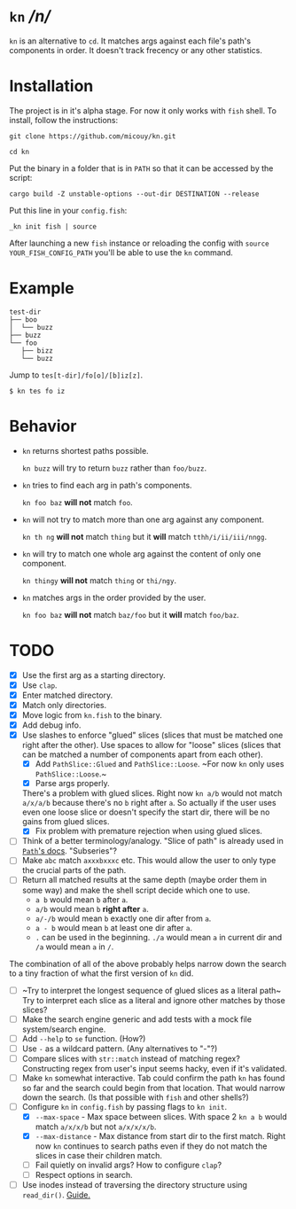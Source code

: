 # `kn` */n/*

`kn` is an alternative to `cd`. It matches args against each file's path's components in order. It doesn't track frecency or any other statistics.


# Installation

The project is in it's alpha stage. For now it only works with `fish` shell. To install, follow the instructions:

`git clone https://github.com/micouy/kn.git`

`cd kn`

Put the binary in a folder that is in `PATH` so that it can be accessed by the script:

`cargo build -Z unstable-options --out-dir DESTINATION --release`

Put this line in your `config.fish`:

`_kn init fish | source`

After launching a new `fish` instance or reloading the config with `source YOUR_FISH_CONFIG_PATH` you'll be able to use the `kn` command.


# Example

```
test-dir
├── boo
│  └── buzz
├── buzz
└── foo
   ├── bizz
   └── buzz
```

Jump to `tes[t-dir]/fo[o]/[b]iz[z]`.

```
$ kn tes fo iz
```


# Behavior

* `kn` returns shortest paths possible.
  
  `kn buzz` will try to return `buzz` rather than `foo/buzz`.
* `kn` tries to find each arg in path's components.
  
  `kn foo baz` **will not** match `foo`.
* `kn` will not try to match more than one arg against any component.
  
  `kn th ng` **will not** match `thing` but it **will** match `tthh/i/ii/iii/nngg`.
* `kn` will try to match one whole arg against the content of only one component.
  
  `kn thingy` **will not** match `thing` or `thi/ngy`.
* `kn` matches args in the order provided by the user.
  
  `kn foo baz` **will not** match `baz/foo` but it **will** match `foo/baz`.


# TODO

- [x] Use the first arg as a starting directory.
- [x] Use `clap`.
- [x] Enter matched directory.
- [x] Match only directories.
- [x] Move logic from `kn.fish` to the binary.
- [x] Add debug info.
- [x] Use slashes to enforce "glued" slices (slices that must be matched one right after the other). Use spaces to allow for "loose" slices (slices that can be matched a number of components apart from each other).
  - [x] Add `PathSlice::Glued` and `PathSlice::Loose`. ~For now `kn` only uses `PathSlice::Loose`.~
  - [x] Parse args properly.
  
  There's a problem with glued slices. Right now `kn a/b` would not match `a/x/a/b` because there's no `b` right after `a`. So actually if the user uses even one loose slice or doesn't specify the start dir, there will be no gains from glued slices.
  - [x] Fix problem with premature rejection when using glued slices.
- [ ] Think of a better terminology/analogy. "Slice of path" is already used in [`Path`'s docs](https://doc.rust-lang.org/std/path/struct.Path.html). "Subseries"?
- [ ] Make `abc` match `axxxbxxxc` etc. This would allow the user to only type the crucial parts of the path.
- [ ] Return all matched results at the same depth (maybe order them in some way) and make the shell script decide which one to use.
  - `a b` would mean `b` after `a`.
  - `a/b` would mean `b` **right after** `a`.
  - `a/-/b` would mean `b` exactly one dir after from `a`.
  - `a - b` would mean `b` at least one dir after `a`.
  - `.` can be used in the beginning. `./a` would mean `a` in current dir and `/a` would mean `a` in `/`.

The combination of all of the above probably helps narrow down the search to a tiny fraction of what the first version of `kn` did.
- [ ] ~Try to interpret the longest sequence of glued slices as a literal path~ Try to interpret each slice as a literal and ignore other matches by those slices?
- [ ] Make the search engine generic and add tests with a mock file system/search engine.
- [ ] Add `--help` to `se` function. (How?)
- [ ] Use `-` as a wildcard pattern. (Any alternatives to "-"?)
- [ ] Compare slices with `str::match` instead of matching regex? Constructing regex from user's input seems hacky, even if it's validated.
- [ ] Make `kn` somewhat interactive. Tab could confirm the path `kn` has found so far and the search could begin from that location. That would narrow down the search. (Is that possible with `fish` and other shells?)
- [ ] Configure `kn` in `config.fish` by passing flags to `kn init`.
  - [x] `--max-space` - Max space between slices. With space 2 `kn a b` would match `a/x/x/b` but not `a/x/x/x/b`.
  - [x] `--max-distance` - Max distance from start dir to the first match. Right now `kn` continues to search paths even if they do not match the slices in case their children match.
  - [ ] Fail quietly on invalid args? How to configure `clap`?
  - [ ] Respect options in search.
- [ ] Use inodes instead of traversing the directory structure using `read_dir()`. [Guide.](https://fasterthanli.me/series/reading-files-the-hard-way)
